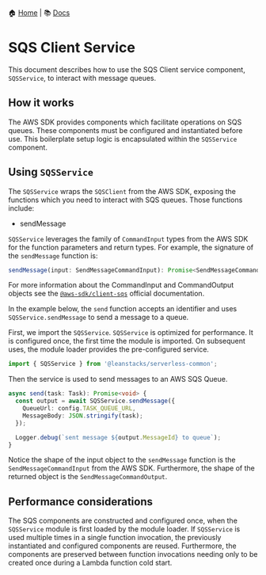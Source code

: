 :house: [Home](/README.md) | :books: [Docs](../DOCS.md)

# SQS Client Service

This document describes how to use the SQS Client service component, `SQSService`, to interact with message queues.

## How it works

The AWS SDK provides components which facilitate operations on SQS queues. These components must be configured and instantiated before use. This boilerplate setup logic is encapsulated within the `SQSService` component.

## Using `SQSService`

The `SQSService` wraps the `SQSClient` from the AWS SDK, exposing the functions which you need to interact with SQS queues. Those functions include:

- sendMessage

`SQSService` leverages the family of `CommandInput` types from the AWS SDK for the function parameters and return types. For example, the signature of the `sendMessage` function is:

```ts
sendMessage(input: SendMessageCommandInput): Promise<SendMessageCommandOutput>
```

For more information about the CommandInput and CommandOutput objects see the [`@aws-sdk/client-sqs`](https://docs.aws.amazon.com/AWSJavaScriptSDK/v3/latest/client/sqs/) official documentation.

In the example below, the `send` function accepts an identifier and uses `SQSService.sendMessage` to send a message to a queue.

First, we import the `SQSService`. `SQSService` is optimized for performance. It is configured once, the first time the module is imported. On subsequent uses, the module loader provides the pre-configured service.

```ts
import { SQSService } from '@leanstacks/serverless-common';
```

Then the service is used to send messages to an AWS SQS Queue.

```ts
async send(task: Task): Promise<void> {
  const output = await SQSService.sendMessage({
    QueueUrl: config.TASK_QUEUE_URL,
    MessageBody: JSON.stringify(task);
  });

  Logger.debug(`sent message ${output.MessageId} to queue`);
}
```

Notice the shape of the input object to the `sendMessage` function is the `SendMessageCommandInput` from the AWS SDK. Furthermore, the shape of the returned object is the `SendMessageCommandOutput`.

## Performance considerations

The SQS components are constructed and configured once, when the `SQSService` module is first loaded by the module loader. If `SQSService` is used multiple times in a single function invocation, the previously instantiated and configured components are reused. Furthermore, the components are preserved between function invocations needing only to be created once during a Lambda function cold start.

